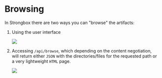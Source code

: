 # Browsing 

In Strongbox there are two ways you can "browse" the artifacts:

1. Using the user interface

     <img src="/assets/screenshots/02-browse.png" data-zoomable="true"/>

2. Accessing `/api/browse`, which depending on the content negotiation, will return either `JSON` with the directories/files 
   for the requested path or a very lightweight `HTML` page.
   
     <img src="/assets/screenshots/02-browse-lightweight.png" data-zoomable="true"/>   
